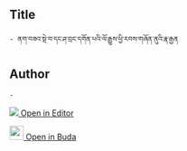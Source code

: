 ## Title
	- ནག་བཟའ་སྡེ་བ་དང་ཤ་བྲང་དགོན་པའི་ལོ་རྒྱུས་ཕྱི་རབས་གཞོན་ནུའི་རྣ་རྒྱན

## Author
	- 



[<img src="https://img.icons8.com/color/25/000000/edit-property.png"> Open in Editor](http://editor.openpecha.org/P000762)

[<img width="25" src="https://library.bdrc.io/icons/BUDA-small.svg"> Open in Buda](https://library.bdrc.io/show/bdr:IE0OPP000762)
